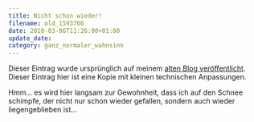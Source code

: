 ```yaml
---
title: Nicht schon wieder!
filename: old_1593766
date: 2010-03-06T11:26:00+01:00
update_date:
category: ganz_normaler_wahnsinn
---
```

Dieser Eintrag wurde ursprünglich auf meinem [alten Blog veröffentlicht](https://stu.blogger.de/stories/1593766/). Dieser Eintrag hier ist eine Kopie mit kleinen technischen Anpassungen.

Hmm… es wird hier langsam zur Gewohnheit, dass ich auf den Schnee schimpfe, der nicht nur schon wieder gefallen, sondern auch wieder liegengeblieben ist…
